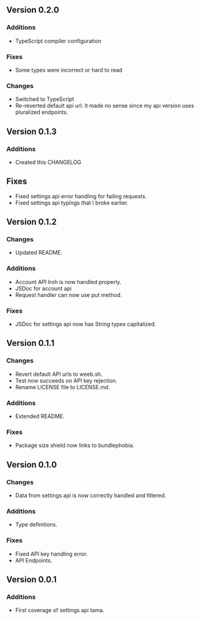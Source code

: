 ## Version 0.2.0
### Additions
- TypeScript compiler configuration
  
### Fixes
- Some types were incorrect or hard to read

### Changes
- Switched to TypeScript
- Re-reverted default api url. it made no sense since my api version uses pluralized endpoints.

## Version 0.1.3
### Additions
- Created this CHANGELOG
## Fixes
- Fixed settings api error handling for failing requests.
- Fixed settings api typings that I broke earlier.

## Version 0.1.2
### Changes
- Updated README.
### Additions
- Account API Iroh is now handled properly.
- JSDoc for account api
- Request handler can now use put method.
### Fixes
- JSDoc for settings api now has String types capitalized.

## Version 0.1.1
### Changes
- Revert default API urls to weeb.sh.
- Test now succeeds on API key rejection.
- Rename LICENSE file to LICENSE.md.

### Additions
- Extended README.

### Fixes
- Package size shield now links to bundlephobia.

## Version 0.1.0
### Changes
- Data from settings api is now correctly handled and filtered.

### Additions
- Type definitions.

### Fixes
- Fixed API key handling error.
- API Endpoints.

## Version 0.0.1
### Additions
- First coverage of settings api tama.